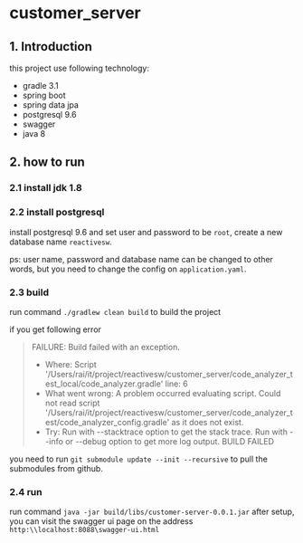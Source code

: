 # customer_server

## 1. Introduction
this project use following technology:
* gradle 3.1 
* spring boot 
* spring data jpa
* postgresql 9.6
* swagger
* java 8

## 2. how to run
### 2.1 install jdk 1.8

### 2.2 install postgresql 
install postgresql 9.6 and set user and password to be `root`,
create a new database name `reactivesw`.

ps: user name, password and database name can be changed to other words,
but you need to change the config on `application.yaml`.

### 2.3 build 
run command `./gradlew clean build` to build the project

if you get following error
>FAILURE: Build failed with an exception.
>* Where:
Script '/Users/rai/it/project/reactivesw/customer_server/code_analyzer_test_local/code_analyzer.gradle' line: 6
>* What went wrong:
A problem occurred evaluating script.
> Could not read script '/Users/rai/it/project/reactivesw/customer_server/code_analyzer_test/code_analyzer_config.gradle' as it does not exist.
>* Try:
Run with --stacktrace option to get the stack trace. Run with --info or --debug option to get more log output.
>BUILD FAILED 

you need to run `git submodule update --init --recursive` to pull the submodules from github. 

### 2.4 run
run command `java -jar build/libs/customer-server-0.0.1.jar`
after setup, you can visit the swagger ui page on the address `http:\\localhost:8088\swagger-ui.html`